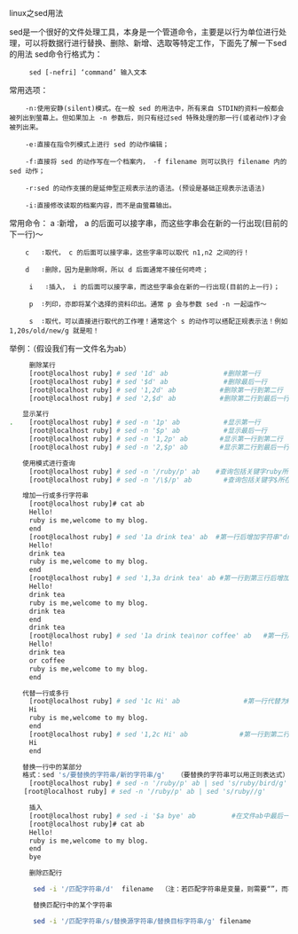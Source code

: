 linux之sed用法

sed是一个很好的文件处理工具，本身是一个管道命令，主要是以行为单位进行处理，可以将数据行进行替换、删除、新增、选取等特定工作，下面先了解一下sed的用法
sed命令行格式为：

         sed [-nefri] ‘command’ 输入文本        

常用选项：

        -n∶使用安静(silent)模式。在一般 sed 的用法中，所有来自 STDIN的资料一般都会被列出到萤幕上。但如果加上 -n 参数后，则只有经过sed 特殊处理的那一行(或者动作)才会被列出来。
        
        -e∶直接在指令列模式上进行 sed 的动作编辑；
        
        -f∶直接将 sed 的动作写在一个档案内， -f filename 则可以执行 filename 内的sed 动作；
        
        -r∶sed 的动作支援的是延伸型正规表示法的语法。(预设是基础正规表示法语法)
        
        -i∶直接修改读取的档案内容，而不是由萤幕输出。     
        

常用命令：
        a   ∶新增， a 的后面可以接字串，而这些字串会在新的一行出现(目前的下一行)～
        
        c   ∶取代， c 的后面可以接字串，这些字串可以取代 n1,n2 之间的行！
        
        d   ∶删除，因为是删除啊，所以 d 后面通常不接任何咚咚；
        
         i   ∶插入， i 的后面可以接字串，而这些字串会在新的一行出现(目前的上一行)；
         
         p  ∶列印，亦即将某个选择的资料印出。通常 p 会与参数 sed -n 一起运作～
         
         s  ∶取代，可以直接进行取代的工作哩！通常这个 s 的动作可以搭配正规表示法！例如 1,20s/old/new/g 就是啦！

举例：（假设我们有一文件名为ab）
```sh
     删除某行
     [root@localhost ruby] # sed '1d' ab              #删除第一行 
     [root@localhost ruby] # sed '$d' ab              #删除最后一行
     [root@localhost ruby] # sed '1,2d' ab           #删除第一行到第二行
     [root@localhost ruby] # sed '2,$d' ab           #删除第二行到最后一行

　　显示某行
.    [root@localhost ruby] # sed -n '1p' ab           #显示第一行 
     [root@localhost ruby] # sed -n '$p' ab           #显示最后一行
     [root@localhost ruby] # sed -n '1,2p' ab        #显示第一行到第二行
     [root@localhost ruby] # sed -n '2,$p' ab        #显示第二行到最后一行

　　使用模式进行查询
     [root@localhost ruby] # sed -n '/ruby/p' ab    #查询包括关键字ruby所在所有行
     [root@localhost ruby] # sed -n '/\$/p' ab        #查询包括关键字$所在所有行，使用反斜线\屏蔽特殊含义

　　增加一行或多行字符串
     [root@localhost ruby]# cat ab
     Hello!
     ruby is me,welcome to my blog.
     end
     [root@localhost ruby] # sed '1a drink tea' ab  #第一行后增加字符串"drink tea"
     Hello!
     drink tea
     ruby is me,welcome to my blog. 
     end
     [root@localhost ruby] # sed '1,3a drink tea' ab #第一行到第三行后增加字符串"drink tea"
     Hello!
     drink tea
     ruby is me,welcome to my blog.
     drink tea
     end
     drink tea
     [root@localhost ruby] # sed '1a drink tea\nor coffee' ab   #第一行后增加多行，使用换行符\n
     Hello!
     drink tea
     or coffee
     ruby is me,welcome to my blog.
     end

　　代替一行或多行
     [root@localhost ruby] # sed '1c Hi' ab                #第一行代替为Hi
     Hi
     ruby is me,welcome to my blog.
     end
     [root@localhost ruby] # sed '1,2c Hi' ab             #第一行到第二行代替为Hi
     Hi
     end

　　替换一行中的某部分
　　格式：sed 's/要替换的字符串/新的字符串/g'   （要替换的字符串可以用正则表达式）
     [root@localhost ruby] # sed -n '/ruby/p' ab | sed 's/ruby/bird/g'    #替换ruby为bird
　  [root@localhost ruby] # sed -n '/ruby/p' ab | sed 's/ruby//g'        #删除ruby

     插入
     [root@localhost ruby] # sed -i '$a bye' ab         #在文件ab中最后一行直接输入"bye"
     [root@localhost ruby]# cat ab
     Hello!
     ruby is me,welcome to my blog.
     end
     bye

     删除匹配行

      sed -i '/匹配字符串/d'  filename  （注：若匹配字符串是变量，则需要“”，而不是‘’。记得好像是）

      替换匹配行中的某个字符串

      sed -i '/匹配字符串/s/替换源字符串/替换目标字符串/g' filename
```
